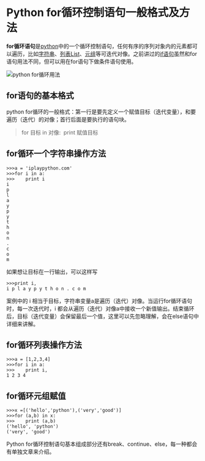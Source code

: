# Python for循环控制语句一般格式及方法

**for循环语句**是[python](http://www.iplaypy.com/)中的一个循环控制语句，任何有序的序列对象内的元素都可以遍历，比如[字符串](http://www.iplaypy.com/jichu/str.html)、[列表List](http://www.iplaypy.com/jichu/list.html)、[元组](http://www.iplaypy.com/jichu/tuple.html)等可迭代对像。之前讲过的[if语句](http://www.iplaypy.com/jinjie/if.html)虽然和for语句用法不同，但可以用在for语句下做条件语句使用。

![python for循环用法](http://www.iplaypy.com/uploads/allimg/160127/2-16012H1544OC.jpg)

## for语句的基本格式

python for循环的一般格式：第一行是要先定义一个赋值目标（迭代变量），和要遍历（迭代）的对像；首行后面是要执行的语句块。

> for 目标 in 对像:
> ​	print 赋值目标

## for循环一个字符串操作方法
```
>>>a = 'iplaypython.com'
>>>for i in a:
>>>    print i
i
p
l
a
y
p
y
t
h
o
n
.
c
o
m
```
如果想让目标在一行输出，可以这样写
```
>>>print i,
i p l a y p y t h o n . c o m
```
案例中的 i 相当于目标，字符串变量a是遍历（迭代）对像。当运行for循环语句时，每一次迭代时，i 都会从遍历（迭代）对像a中接收一个新值输出。结束循环后，目标（迭代变量）会保留最后一个值，这里可以先忽略理解，会在else语句中详细来讲解。

## for循环列表操作方法
```
>>>a = [1,2,3,4]
>>>for i in a:
>>>    print i,
1 2 3 4
```
## for循环元组赋值
```
>>>x =[('hello','python'),('very','good')]
>>>for (a,b) in x:
>>>    print (a,b)
('hello', 'python')
('very', 'good')
```
Python for循环控制语句基本组成部分还有break、continue、else，每一种都会有单独文章来介绍。